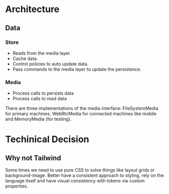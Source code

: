 # Architecture

## Data

### Store

- Reads from the media layer.
- Cache data. 
- Control policies to auto update data.
- Pass commands to the media layer to update the persistence.

### Media

- Process calls to persists data
- Process calls to read data

There are three implementations of the media interface: FileSystemMedia for primary machines, WebRtcMedia for connected machines like mobile and MemoryMedia (for testing).

# Techinical Decision

## Why not Tailwind

Some times we need to use pure CSS to solve things like layout grids or background-image. Better have a consistent approach to styling, rely on the language itself and have visual consistency with tokens via custom properties.